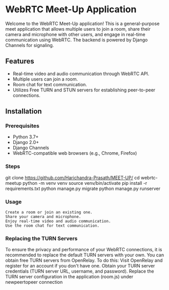 # WebRTC Meet-Up Application

Welcome to the WebRTC Meet-Up application! This is a general-purpose meet application that allows multiple users to join a room, share their camera and microphone with other users, and engage in real-time communication using WebRTC. The backend is powered by Django Channels for signaling.

## Features
- Real-time video and audio communication through WebRTC API.
- Multiple users can join a room.
- Room chat for text communication.
- Utilizes Free TURN and STUN servers for establishing peer-to-peer connections.

## Installation

### Prerequisites
- Python 3.7+
- Django 2.0+
- Django Channels
- WebRTC-compatible web browsers (e.g., Chrome, Firefox)

### Steps
   git clone https://github.com/Harichandra-Prasath/MEET-UP/
   cd webrtc-meetup
   python -m venv venv
   source venv/bin/activate
   pip install -r requirements.txt
   python manage.py migrate
   python manage.py runserver

### Usage
    Create a room or join an existing one.
    Share your camera and microphone.
    Enjoy real-time video and audio communication.
    Use the room chat for text communication.

### Replacing the TURN Servers
To ensure the privacy and performance of your WebRTC connections, it is recommended to replace the default TURN servers with your own. You can obtain free TURN servers from OpenRelay. To do this:
    Visit OpenRelay and register for an account if you don't have one.
    Obtain your TURN server credentials (TURN server URL, username, and password).
    Replace the TURN server configuration in the application (room.js) under newpeertopeer connection

